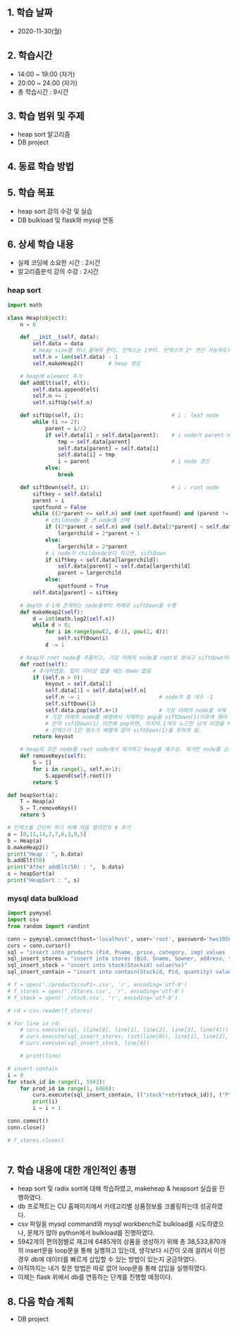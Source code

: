 ## 1. 학습 날짜
+ 2020-11-30(월)

## 2. 학습시간
+ 14:00 ~ 19:00 (자가)   
+ 20:00 ~ 24:00 (자가)
+ 총 학습시간 : 9시간

## 3. 학습 범위 및 주제
+ heap sort 알고리즘
+ DB project

## 4. 동료 학습 방법

## 5. 학습 목표
+ heap sort 강의 수강 및 실습
+ DB bulkload 및 flask와 mysql 연동



## 6. 상세 학습 내용
+ 실제 코딩에 소요한 시간 : 2시간    
+ 알고리즘분석 강의 수강 : 2시간    

### heap sort

```python
import math

class Heap(object):
	n = 0

	def __init__(self, data):
		self.data = data
		# heap size를 하나 줄여야 한다. 인덱스는 1부터. 인덱스의 2* 연산 가능하도록.
		self.n = len(self.data) - 1
		self.makeHeap2()		# heap 생성

	# heap에 element 추가
	def addElt(self, elt):
		self.data.append(elt)
		self.n += 1
		self.siftUp(self.n)

	def siftUp(self, i):							# i : leaf node
		while (i >= 2):
			parent = i//2
			if self.data[i] > self.data[parent]:	# i node가 parent node보다 크면 swap
				tmp = self.data[parent]
				self.data[parent] = self.data[i]
				self.data[i] = tmp
				i = parent							# i node 갱신
			else:
				break

	def siftDown(self, i):							# i : root node
		siftkey = self.data[i]
		parent = i
		spotfound = False
		while ((2*parent <= self.n) and (not spotfound) and (parent != 0)):
			# childnode 중 큰 node를 선택
			if ((2*parent < self.n) and (self.data[2*parent] < self.data[2*parent + 1])):
				largerchild = 2*parent + 1
			else:
				largerchild = 2*parent
			# i node가 childnode보다 작으면, siftDown
			if siftkey < self.data[largerchild]:
				self.data[parent] = self.data[largerchild]
				parent = largerchild
			else:
				spotfound = True
		self.data[parent] = siftkey

	# depth d-1에 존재하는 node들부터 차례로 siftDown을 수행
	def makeHeap2(self):
		d = int(math.log2(self.n))
		while d > 0:
			for i in range(pow(2, d-1), pow(2, d)):
				self.siftDown(i)
			d -= 1

	# heap의 root node를 추출하고, 가장 아래의 node를 root로 보내고 siftdown하여 heap을 재구성
	def root(self):
		# 추가하였음. 힙이 더이상 없을 때는 down 없음
		if (self.n > 0):
			keyout = self.data[1]
			self.data[1] = self.data[self.n]
			self.n -= 1							# node의 총 개수 -1
			self.siftDown(1)
			self.data.pop(self.n+1)				# 가장 아래의 node를 삭제
			# 가장 아래의 node를 배열에서 삭제하는 pop을 siftDown(1)이후에 해야 함.
			# 만약 siftDown(1) 이전에 pop하면, 마지막 1개의 노드만 남게 되었을 때,
			# 인덱스가 1인 원소가 배열에 없어 siftDown(1)을 못하게 됨.
		return keyout

	# heap의 모든 node를 root node에서 제거하고 heap을 재구성. 제거한 node를 순서대로 S에 저장.
	def removeKeys(self):
		S = []
		for i in range(1, self.n+1):
			S.append(self.root())
		return S

def heapSort(a):
	T = Heap(a)
	S = T.removeKeys()
	return S

# 인덱스를 간단히 하기 위해 처음 엘리먼트 0 추가
a = [0,11,14,2,7,6,3,9,5]
b = Heap(a)
b.makeHeap2()
print("Heap : ", b.data)
b.addElt(50)
print("After addElt(50) : ",  b.data)
s = heapSort(a)
print("HeapSort : ", s)

```

### mysql data bulkload
```python
import pymysql
import csv
from random import randint

conn = pymysql.connect(host='localhost', user='root', password='hws10506', db='convenience_store', charset='utf8')
curs = conn.cursor()
sql = "insert into products (Pid, Pname, price, category, img) values (%s, %s, %s, %s, %s)"
sql_insert_stores = "insert into stores (Bid, Sname, Sowner, address, tel, latitude, longitude, Stockid) values (%s, %s, %s, %s, %s, %s, %s, %s)"
sql_insert_stock = "insert into stock(Stockid) value(%s)"
sql_insert_contain = "insert into contain(Stockid, Pid, quantity) values (%s, %s, %s)"

# f = open('./productscsvP1~.csv', 'r', encoding='utf-8')
# f_stores = open('./Stores.csv', 'r', encoding='utf-8')
# f_stock = open('./stock.csv', 'r', encoding='utf-8')

# rd = csv.reader(f_stores)

# for line in rd:
	# curs.execute(sql, (line[0], line[1], line[2], line[3], line[4]))
	# curs.execute(sql_insert_stores, (int(line[0]), line[1], line[2], line[3], line[5], line[7], line[8], line[9]))
	# curs.execute(sql_insert_stock, line[0])

	# print(line)

# insert contain
i = 0
for stock_id in range(1, 5943):
	for prod_id in range(1, 6486):
		curs.execute(sql_insert_contain, (("stock"+str(stock_id)), ("P"+str(prod_id)), randint(0, 300)))
		print(i)
		i = i + 1

conn.commit()
conn.close()

# f_stores.close()



```

## 7. 학습 내용에 대한 개인적인 총평
+ heap sort 및 radix sort에 대해 학습하였고, makeheap & heapsort 실습을 진행하였다.
+ db 프로젝트는 CU 홈페이지에서 카테고리별 상품정보를 크롤링하는데 성공하였다.
+ csv 파일을 mysql command와 mysql workbench로 bulkload를 시도하였으나, 문제가 많아 python에서 bulkload를 진행하였다.
+ 5942개의 편의점별로 재고에 6485개의 상품을 생성하기 위해 총 38,533,870개의 insert문을 loop문을 통해 실행하고 있는데, 생각보다 시간이 오래 걸려서 이런 경우 db에 데이터를 빠르게 삽입할 수 있는 방법이 있는지 궁금하였다.
+ 아직까지는 내가 찾은 방법은 따로 없어 loop문을 통해 삽입을 실행하였다.
+ 이제는 flask 위에서 db를 연동하는 단계를 진행할 예정이다.


## 8. 다음 학습 계획
+ DB project